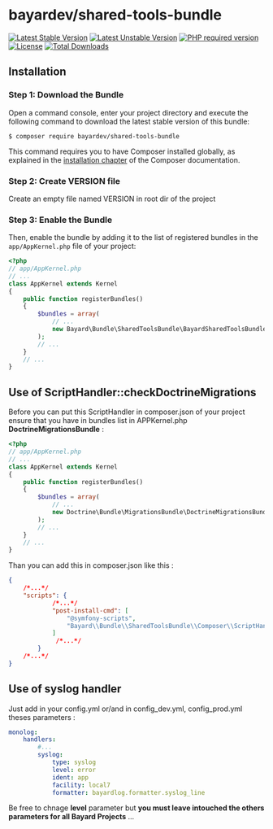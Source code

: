 # bayardev/shared-tools-bundle

[![Latest Stable Version](https://poser.pugx.org/bayardev/shared-tools-bundle/v/stable)](https://packagist.org/packages/bayardev/shared-tools-bundle)
[![Latest Unstable Version](https://poser.pugx.org/bayardev/shared-tools-bundle/v/unstable)](https://packagist.org/packages/bayardev/shared-tools-bundle#dev-master)
[![PHP required version](https://img.shields.io/badge/php-%3E%3D5.6-8892BF.svg?style=flat-square)](https://github.com/bayardev/shared-tools-bundle/blob/master/composer.json)
[![License](https://poser.pugx.org/bayardev/shared-tools-bundle/license)](https://github.com/bayardev/shared-tools-bundle/blob/master/LICENCE)
[![Total Downloads](https://poser.pugx.org/bayardev/shared-tools-bundle/downloads)](https://packagist.org/packages/bayardev/shared-tools-bundle)

## Installation

### Step 1: Download the Bundle

Open a command console, enter your project directory and execute the
following command to download the latest stable version of this bundle:

```console
$ composer require bayardev/shared-tools-bundle
```

This command requires you to have Composer installed globally, as explained
in the [installation chapter](https://getcomposer.org/doc/00-intro.md)
of the Composer documentation.


### Step 2: Create VERSION file

Create an empty file named VERSION in root dir of the project


### Step 3: Enable the Bundle

Then, enable the bundle by adding it to the list of registered bundles
in the `app/AppKernel.php` file of your project:

```php
<?php
// app/AppKernel.php
// ...
class AppKernel extends Kernel
{
    public function registerBundles()
    {
        $bundles = array(
            // ...
            new Bayard\Bundle\SharedToolsBundle\BayardSharedToolsBundle(),
        );
        // ...
    }
    // ...
}
```

## Use of ScriptHandler::checkDoctrineMigrations

Before you can put this ScriptHandler in composer.json of your project
ensure that you have in bundles list in APPKernel.php **DoctrineMigrationsBundle** :

```php
<?php
// app/AppKernel.php
// ...
class AppKernel extends Kernel
{
    public function registerBundles()
    {
        $bundles = array(
            // ...
            new Doctrine\Bundle\MigrationsBundle\DoctrineMigrationsBundle(),
        );
        // ...
    }
    // ...
}
```

Than you can add this in composer.json like this :

```json
{
    /*...*/
    "scripts": {
            /*...*/
            "post-install-cmd": [
                "@symfony-scripts",
                "Bayard\\Bundle\\SharedToolsBundle\\Composer\\ScriptHandler::checkDoctrineMigrations"
            ]
             /*...*/
        }
    /*...*/
}
```

## Use of syslog handler

Just add in your config.yml or/and in config_dev.yml, config_prod.yml theses parameters :

```yaml
monolog:
    handlers:
        #...
        syslog:
            type: syslog
            level: error
            ident: app
            facility: local7
            formatter: bayardlog.formatter.syslog_line
```

Be free to chnage **level** parameter but **you must leave intouched the others parameters for all Bayard Projects** ...

